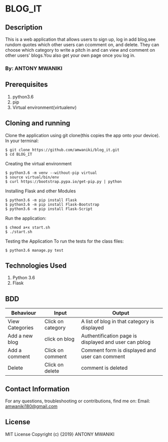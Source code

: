 # BLOG_IT

## Description
This is a web application that allows users to sign up, log in add blog,see rundom quotes which other users can ccomment on, and delete. They can choose which category to write a pitch in and can view and comment on other users' blogs.You also get your own page once you log in.

### By: ANTONY MWANIKI

## Prerequisites
1. python3.6
2. pip
3. Virtual environment(virtualenv)

## Cloning and running
Clone the application using git clone(this copies the app onto your device). In your terminal:

    $ git clone https://github.com/amwaniki/blog_it.git
    $ cd BLOG_IT
    
Creating the virtual environment

    $ python3.6 -m venv --without-pip virtual
    $ source virtual/bin/env
    $ curl https://bootstrap.pypa.io/get-pip.py | python
    
Installing Flask and other Modules

    $ python3.6 -m pip install Flask
    $ python3.6 -m pip install Flask-Bootstrap
    $ python3.6 -m pip install Flask-Script
    
Run the application:

    $ chmod a+x start.sh
    $ ./start.sh
    
Testing the Application
To run the tests for the class files:

    $ python3.6 manage.py test
    
## Technologies Used
1. Python 3.6
2. Flask

## BDD
|Behaviour	             | Input	                         | Output                                                |
|------------------------|---------------------------------|-------------------------------------------------------|
|View Categories	       | Click on category               | A list of blog in that category is displayed       |
|Add a new blog        | click on blog                 | Authentification page is displayed and user can pblog |
|Add a comment           | Click on comment                | Comment form is displayed and user can comment        |                                 |
|Delete         | Click on delete              | comment is deleted                              |

## Contact Information
For any questions, troubleshooting or contributions, find me on:
Email: amwaniki180@gmail.com


## License
MIT License Copyright (c) {2019} ANTONY MWANIKI
